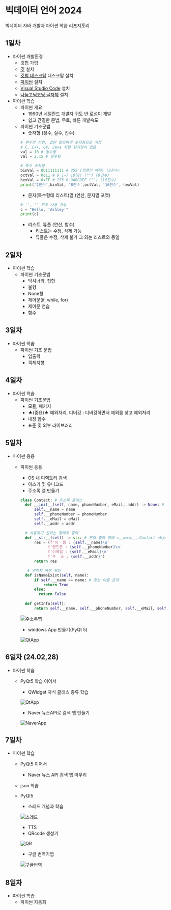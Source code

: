 # 빅데이터 언어 2024
빅데이터 자바 개발자 파이썬 학습 리포지토리

## 1일차 
- 파이썬 개발환경
  - [깃헙](https://github.com/) 가입
  - [깃](https://git-scm.com/downloads) 설치
  - [깃헙 데스크탑](https://desktop.github.com/) 데스크탑 설치
  - [파이썬](https://www.python.org/) 설치
  - [Visual Studio Code](https://code.visualstudio.com/) 설치
  - [나눔고딕코딩 글자체](https://github.com/naver/nanumfont) 설치
- 파이썬 학습
  - 파이썬 개요
    - 1990년 네덜란드 개발자 귀도 반 로섬이 개발
    - 쉽고 간결한 문법, 무료, 빠른 개발속도
  - 파이썬 기초문법
    - 숫자형 (정수, 실수, 진수)
    ```python
    # 변수만 선언, 값만 할당하면 숫자형으로 지정
    # C, C++, C#, Java 처럼 형지정이 없음
    val = 10 # 정수형
    val = 2.15 # 실수형

    # 특수 숫자형
    binVal = 0b11111111 # 255 (컴퓨터 때문) (2진수)
    octVal = 0o11 # 9 1~7 10(8) ("") (8진수)
    hexVal = 0xFF # 255 0~9ABCDEF ("") (16진수)
    print('2진수',binVal, '8진수',octVal, '16진수', hexVal) 
    ```
    - 문자(특수형태 리스트)열 (연산, 문자열 포맷)
    ```python
    # '', "" 모두 사용 가능
    c = "Hello, 'Ashley'"
    print(c)
    ```
    - 리스트, 튜플 (연산, 함수)
      - 리스트는 수정, 삭제 가능
      - 튜플은 수정, 삭제 불가 그 외는 리스트와 동일

## 2일차
- 파이썬 학습
  - 파이썬 기초문법
    - 딕셔너리, 집합
    - 불형
    - None형
    - 제어문(if, while, for)
    - 제어문 연습
    - 함수

## 3일차
- 파이썬 학습
  - 파이썬 기초 문법
    - 입출력
    - 객체지향

## 4일차
- 파이썬 학습
  - 파이썬 기초문법
    - 모듈, 패키지
    - ★(중요)★ 예외처리, 디버깅 : 디버깅하면서 예외를 찾고 예외처리
    - 내장 함수
    - 표준 및 외부 라이브러리

## 5일차
- 파이썬 응용 
  - 파이썬 응용
    - OS 내 디렉토리 검색
    - 아스키 및 유니코드
    - 주소록 앱 만들기
    
    ```python
    class Contact: # 주소록 클래스
      def __init__(self, name, phoneNumber, eMail, addr) -> None: # 생성자
          self.__name = name
          self.__phoneNumber = phoneNumber
          self.__eMail = eMail 
          self.__addr = addr

      # 사용자가 원하는 형태로 출력
      def __str__(self) -> str: # 원래 출력 형태 <__main__.Contact object at 0x00000254ED7A2120>
          res = (f'이  름 : {self.__name}\n' 
                f'핸드폰 : {self.__phoneNumber}\n'
                f'이메일 : {self.__eMail}\n'
                f'주  소 : {self.__addr}')
          return res

       # 연락처 여부 확인
      def isNameExist(self, name):
          if self.__name == name: # 찾는 이름 존재
              return True
          else:
            return False
          
      def getInfo(self):
          return self.__name, self.__phoneNumber, self.__eMail, self.__addr
    ```

    ![주소록앱](https://raw.githubusercontent.com/Hsegunn/java-bigdata-2024/main/images/bigdata01.gif)

    - windows App 만들기(PyQt 5)

    ![QtApp](https://raw.githubusercontent.com/Hsegunn/java-bigdata-2024/main/images/bigdata02.png)
    
## 6일차 (24.02,28)
  - 파이썬 학습
    - PyQt5 학습 이어서
      - QWidget 자식 클래스 종류 학습
      
      ![QtApp](https://raw.githubusercontent.com/Hsegunn/java-bigdata-2024/main/images/bigdata03.png)

      -  Naver 뉴스API로 검색 앱 만들기 

      ![NaverApp](https://raw.githubusercontent.com/Hsegunn/java-bigdata-2024/main/images/bigdata04.png)

## 7일차
  - 파이썬 학습
    - PyQt5 이어서
      - Naver 뉴스 API 검색 앱 마무리
    - json 학습
    - PyQt5
      - 스레드 개념과 학습

      ![스레드](https://raw.githubusercontent.com/Hsegunn/java-bigdata-2024/main/images/bigdata05.png)

      - TTS
      - QRcode 생성기

      ![QR](https://raw.githubusercontent.com/Hsegunn/java-bigdata-2024/main/images/bigdata06.png)

      - 구글 번역기앱

      ![구글번역](https://raw.githubusercontent.com/Hsegunn/java-bigdata-2024/main/images/bigdata07.png)

## 8일차
- 파이썬 학습
  - 파이썬 자동화
      




